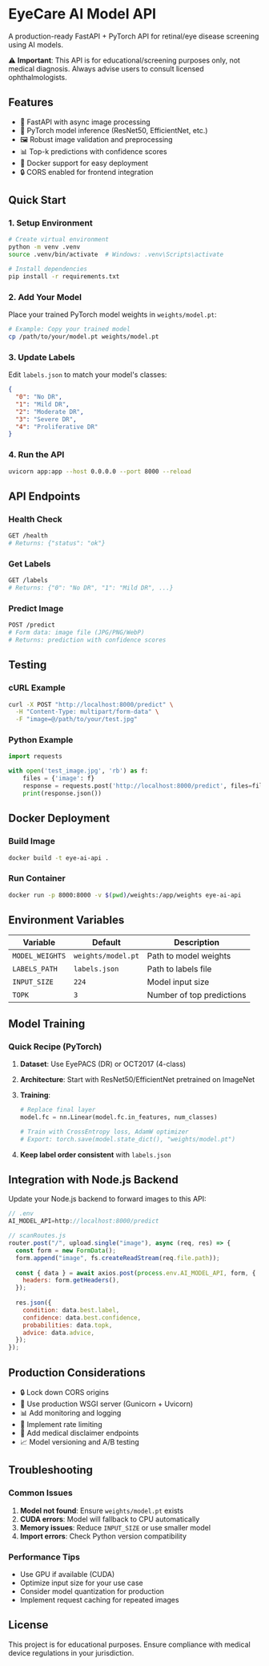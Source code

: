 # EyeCare AI Model API

A production-ready FastAPI + PyTorch API for retinal/eye disease screening using AI models.

⚠️ **Important**: This API is for educational/screening purposes only, not medical diagnosis. Always advise users to consult licensed ophthalmologists.

## Features

- 🚀 FastAPI with async image processing
- 🧠 PyTorch model inference (ResNet50, EfficientNet, etc.)
- 🖼️ Robust image validation and preprocessing
- 📊 Top-k predictions with confidence scores
- 🐳 Docker support for easy deployment
- 🔒 CORS enabled for frontend integration

## Quick Start

### 1. Setup Environment

```bash
# Create virtual environment
python -m venv .venv
source .venv/bin/activate  # Windows: .venv\Scripts\activate

# Install dependencies
pip install -r requirements.txt
```

### 2. Add Your Model

Place your trained PyTorch model weights in `weights/model.pt`:

```bash
# Example: Copy your trained model
cp /path/to/your/model.pt weights/model.pt
```

### 3. Update Labels

Edit `labels.json` to match your model's classes:

```json
{
  "0": "No DR",
  "1": "Mild DR", 
  "2": "Moderate DR",
  "3": "Severe DR",
  "4": "Proliferative DR"
}
```

### 4. Run the API

```bash
uvicorn app:app --host 0.0.0.0 --port 8000 --reload
```

## API Endpoints

### Health Check
```bash
GET /health
# Returns: {"status": "ok"}
```

### Get Labels
```bash
GET /labels
# Returns: {"0": "No DR", "1": "Mild DR", ...}
```

### Predict Image
```bash
POST /predict
# Form data: image file (JPG/PNG/WebP)
# Returns: prediction with confidence scores
```

## Testing

### cURL Example
```bash
curl -X POST "http://localhost:8000/predict" \
  -H "Content-Type: multipart/form-data" \
  -F "image=@/path/to/your/test.jpg"
```

### Python Example
```python
import requests

with open('test_image.jpg', 'rb') as f:
    files = {'image': f}
    response = requests.post('http://localhost:8000/predict', files=files)
    print(response.json())
```

## Docker Deployment

### Build Image
```bash
docker build -t eye-ai-api .
```

### Run Container
```bash
docker run -p 8000:8000 -v $(pwd)/weights:/app/weights eye-ai-api
```

## Environment Variables

| Variable | Default | Description |
|----------|---------|-------------|
| `MODEL_WEIGHTS` | `weights/model.pt` | Path to model weights |
| `LABELS_PATH` | `labels.json` | Path to labels file |
| `INPUT_SIZE` | `224` | Model input size |
| `TOPK` | `3` | Number of top predictions |

## Model Training

### Quick Recipe (PyTorch)

1. **Dataset**: Use EyePACS (DR) or OCT2017 (4-class)
2. **Architecture**: Start with ResNet50/EfficientNet pretrained on ImageNet
3. **Training**:
   ```python
   # Replace final layer
   model.fc = nn.Linear(model.fc.in_features, num_classes)
   
   # Train with CrossEntropy loss, AdamW optimizer
   # Export: torch.save(model.state_dict(), "weights/model.pt")
   ```

4. **Keep label order consistent** with `labels.json`

## Integration with Node.js Backend

Update your Node.js backend to forward images to this API:

```javascript
// .env
AI_MODEL_API=http://localhost:8000/predict

// scanRoutes.js
router.post("/", upload.single("image"), async (req, res) => {
  const form = new FormData();
  form.append("image", fs.createReadStream(req.file.path));
  
  const { data } = await axios.post(process.env.AI_MODEL_API, form, {
    headers: form.getHeaders(),
  });
  
  res.json({
    condition: data.best.label,
    confidence: data.best.confidence,
    probabilities: data.topk,
    advice: data.advice,
  });
});
```

## Production Considerations

- 🔒 Lock down CORS origins
- 🚀 Use production WSGI server (Gunicorn + Uvicorn)
- 📊 Add monitoring and logging
- 🔐 Implement rate limiting
- 🏥 Add medical disclaimer endpoints
- 📈 Model versioning and A/B testing

## Troubleshooting

### Common Issues

1. **Model not found**: Ensure `weights/model.pt` exists
2. **CUDA errors**: Model will fallback to CPU automatically
3. **Memory issues**: Reduce `INPUT_SIZE` or use smaller model
4. **Import errors**: Check Python version compatibility

### Performance Tips

- Use GPU if available (CUDA)
- Optimize input size for your use case
- Consider model quantization for production
- Implement request caching for repeated images

## License

This project is for educational purposes. Ensure compliance with medical device regulations in your jurisdiction.
